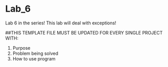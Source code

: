# Lab_6
Lab 6 in the series!  This lab will deal with exceptions!

##THIS TEMPLATE FILE MUST BE UPDATED FOR EVERY SINGLE PROJECT WITH:
1. Purpose
2. Problem being solved
3. How to use program